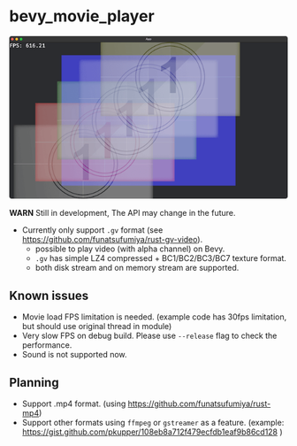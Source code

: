 # bevy_movie_player

![screenshot](./screenshot.png)

**WARN** Still in development, The API may change in the future.

- Currently only support `.gv` format (see https://github.com/funatsufumiya/rust-gv-video).
    - possible to play video (with alpha channel) on Bevy.
    - `.gv` has simple LZ4 compressed + BC1/BC2/BC3/BC7 texture format.
    - both disk stream and on memory stream are supported.

## Known issues

- Movie load FPS limitation is needed. (example code has 30fps limitation, but should use original thread in module)
- Very slow FPS on debug build. Please use `--release` flag to check the performance.
- Sound is not supported now.

## Planning

- Support .mp4 format. (using https://github.com/funatsufumiya/rust-mp4)
- Support other formats using `ffmpeg` or `gstreamer` as a feature. (example: 
https://gist.github.com/pkupper/108eb8a712f479ecfdb1eaf9b86cd128 )
